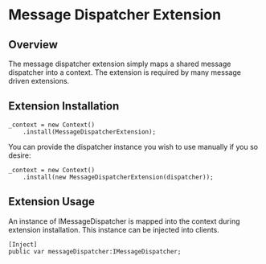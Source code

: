# Message Dispatcher Extension

## Overview

The message dispatcher extension simply maps a shared message dispatcher into a context. The extension is required by many message driven extensions.

## Extension Installation

    _context = new Context()
        .install(MessageDispatcherExtension);

You can provide the dispatcher instance you wish to use manually if you so desire:

    _context = new Context()
        .install(new MessageDispatcherExtension(dispatcher));

## Extension Usage

An instance of IMessageDispatcher is mapped into the context during extension installation. This instance can be injected into clients.

	[Inject]
    public var messageDispatcher:IMessageDispatcher;
